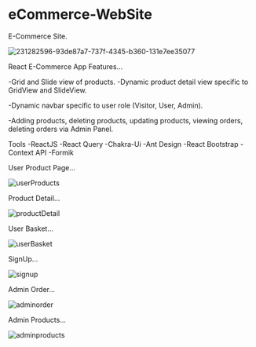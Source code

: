 # eCommerce-WebSite
E-Commerce Site.


![231282596-93de87a7-737f-4345-b360-131e7ee35077](https://github.com/Aliozzaim/eCommerce-WebSite/assets/125793435/0215d7e4-5532-4c0d-8adc-5c0b55a2679c)


React E-Commerce App Features...

-Grid and Slide view of products.
-Dynamic product detail view specific to GridView and SlideView.

-Dynamic navbar specific to user role (Visitor, User, Admin).

-Adding products, deleting products, updating products, viewing orders, deleting orders via Admin Panel.



Tools
-ReactJS
-React Query
-Chakra-Ui
-Ant Design
-React Bootstrap
-Context API
-Formik

User Product Page...


![userProducts](https://github.com/Aliozzaim/eCommerce-WebSite/assets/125793435/e6c2f736-3553-4d5d-b9f7-bc00678ac78a)

Product Detail...

![productDetail](https://github.com/Aliozzaim/eCommerce-WebSite/assets/125793435/e4f81f9f-22ee-466a-9dc6-c3c948cfdc54)



User Basket...

![userBasket](https://github.com/Aliozzaim/eCommerce-WebSite/assets/125793435/59420418-4804-42f1-ab0d-ed903e3ca461)

SignUp...

![signup](https://github.com/Aliozzaim/eCommerce-WebSite/assets/125793435/d1f022b3-ff7c-4edf-85e5-396095f6a3b2)


Admin Order...

![adminorder](https://github.com/Aliozzaim/eCommerce-WebSite/assets/125793435/54f2a6a4-aa24-46bb-bbdc-94da15b99b22)

Admin Products...

![adminproducts](https://github.com/Aliozzaim/eCommerce-WebSite/assets/125793435/3982ee79-47c2-4159-bb49-a2b32af7230a)







